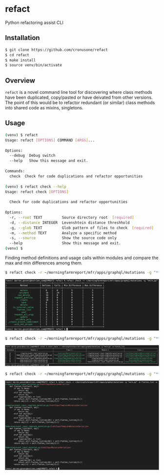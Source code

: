 # refact
Python refactoring assist CLI

## Installation
```bash
$ git clone https://github.com/cronusone/refact
$ cd refact
$ make install
$ source venv/bin/activate
```
## Overview
`refact` is a novel command line tool for discovering where class methods have been duplicated, copy/pasted or have deivated from other versions. The point of this would be to refactor redundant (or similar) class methods into shared code as mixins, singletons.
## Usage

```bash
(venv) $ refact
Usage: refact [OPTIONS] COMMAND [ARGS]...

Options:
  --debug  Debug switch
  --help   Show this message and exit.

Commands:
  check  Check for code duplications and refactor opportunities

(venv) $ refact check --help
Usage: refact check [OPTIONS]

  Check for code duplications and refactor opportunities

Options:
  -r, --root TEXT         Source directory root  [required]
  -d, --distance INTEGER  Levenshtein distance threshhold
  -g, --glob TEXT         Glob pattern of files to check  [required]
  -m, --method TEXT       Analyze a specific method
  -s, --source            Show the source code only
  --help                  Show this message and exit.
(venv) $ 

```


Finding method definitions and usage calls within modules and compare the max and min differences among them.

```bash
$ refact check -r ~/morningfarmreport/mfr/apps/graphql/mutations -g "**/*.py"
```
![alt text](./img/image1.png)

```bash
$ refact check -r ~/morningfarmreport/mfr/apps/graphql/mutations -g "**/*.py" -m flatten_list  
```
![alt text](./img/image2.png)

```bash
$ refact check -r ~/morningfarmreport/mfr/apps/graphql/mutations -g "**/*.py" -m flatten_list -s
```
![alt text](./img/image3.png)
